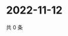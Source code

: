 # 2022-11-12

共 0 条

<!-- BEGIN WEIBO -->
<!-- 最后更新时间 Sat Nov 12 2022 09:23:33 GMT+0800 (China Standard Time) -->

<!-- END WEIBO -->
